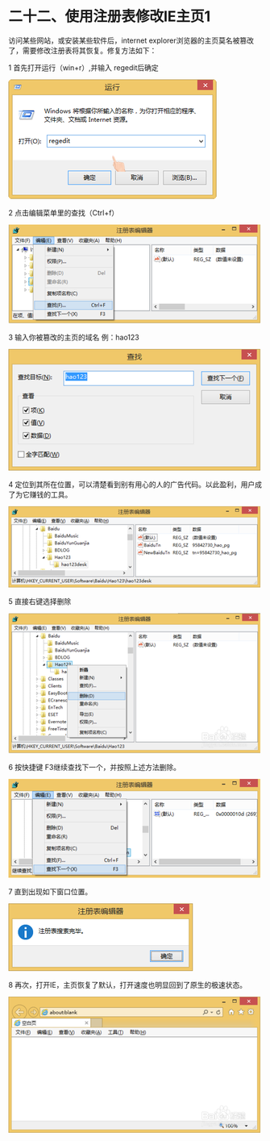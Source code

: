 # 二十二、使用注册表修改IE主页1

访问某些网站，或安装某些软件后，internet explorer浏览器的主页莫名被篡改了，需要修改注册表将其恢复。修复方法如下：

1 首先打开运行（win+r）,并输入 regedit后确定

![](/assets/import76.png)

2 点击编辑菜单里的查找（Ctrl+f）

![](/assets/import77.png)

3 输入你被篡改的主页的域名 例：hao123

![](/assets/import78.png)

4 定位到其所在位置，可以清楚看到别有用心的人的广告代码。以此盈利，用户成了为它赚钱的工具。

![](/assets/import79.png)

5 直接右键选择删除

![](/assets/import80.png)

6 按快捷键 F3继续查找下一个，并按照上述方法删除。

![](/assets/import81.png)

7 直到出现如下窗口位置。

![](/assets/import82.png)

8 再次，打开IE，主页恢复了默认，打开速度也明显回到了原生的极速状态。

![](/assets/import83.png)

